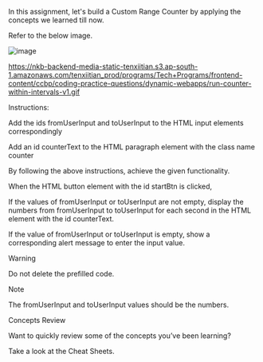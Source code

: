 In this assignment, let's build a Custom Range Counter by applying the concepts we learned till now.

Refer to the below image.

![image](https://github.com/bukka5sandhya/Custom-Range-Counter/assets/133884532/8379e02c-edeb-4683-b62d-ec6b1b7668cc)

https://nkb-backend-media-static-tenxiitian.s3.ap-south-1.amazonaws.com/tenxiitian_prod/programs/Tech+Programs/frontend-content/ccbp/coding-practice-questions/dynamic-webapps/run-counter-within-intervals-v1.gif

Instructions:

Add the ids fromUserInput and toUserInput to the HTML input elements correspondingly

Add an id counterText to the HTML paragraph element with the class name counter

By following the above instructions, achieve the given functionality.

When the HTML button element with the id startBtn is clicked,

If the values of fromUserInput or toUserInput are not empty, display the numbers from fromUserInput to toUserInput for each second in the HTML element with the id counterText.

If the value of fromUserInput or toUserInput is empty, show a corresponding alert message to enter the input value.

Warning

Do not delete the prefilled code.

Note

The fromUserInput and toUserInput values should be the numbers.

Concepts Review

Want to quickly review some of the concepts you’ve been learning?

Take a look at the Cheat Sheets.

